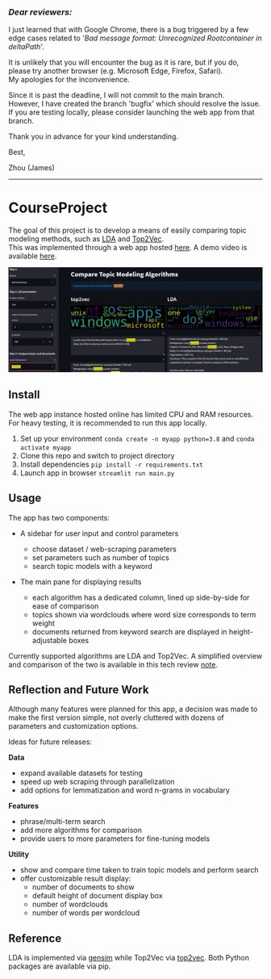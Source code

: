 ### _Dear reviewers:_
I just learned that with Google Chrome, there is a bug triggered by a few edge cases related to '_Bad message format: Unrecognized Rootcontainer in deltaPath_'.  

It is unlikely that you will encounter the bug as it is rare, but if you do, please try another browser (e.g. Microsoft Edge, Firefox, Safari).  
My apologies for the inconvenience.

Since it is past the deadline, I will not commit to the main branch.  
However, I have created the branch 'bugfix' which should resolve the issue.  If you are testing locally, please consider launching the web app from that branch.  

Thank you in advance for your kind understanding.

Best,

Zhou (James)


---  

# CourseProject 

The goal of this project is to develop a means of easily comparing topic modeling methods, such as [LDA](https://www.jmlr.org/papers/volume3/blei03a/blei03a.pdf) and [Top2Vec](https://arxiv.org/abs/2008.09470).  
This was implemented through a web app hosted [here](https://share.streamlit.io/wujameszj/courseproject/main/main.py).  A demo video is available [here](https://youtu.be/3oj7M-j5vPs).

![](data/windows-2pass500it120topic-short.PNG)


## Install

The web app instance hosted online has limited CPU and RAM resources.  
For heavy testing, it is recommended to run this app locally.  

1. Set up your environment `conda create -n myapp python=3.8` and `conda activate myapp`
1. Clone this repo and switch to project directory
1. Install dependencies `pip install -r requirements.txt`
1. Launch app in browser `streamlit run main.py`  


## Usage

The app has two components: 

- A sidebar for user input and control parameters
  - choose dataset / web-scraping parameters
  - set parameters such as number of topics
  - search topic models with a keyword

- The main pane for displaying results
  - each algorithm has a dedicated column, lined up side-by-side for ease of comparison
  - topics shown via wordclouds where word size corresponds to term weight
  - documents returned from keyword search are displayed in height-adjustable boxes

Currently supported algorithms are LDA and Top2Vec.  A simplified overview and comparison of the two is available in this tech review [note](https://github.com/wujameszj/tech_review/blob/main/techreview.pdf).


## Reflection and Future Work

Although many features were planned for this app, a decision was made to make the first version simple, not overly cluttered with dozens of parameters and customization options. 

Ideas for future releases:

__Data__
- expand available datasets for testing
- speed up web scraping through parallelization
- add options for lemmatization and word n-grams in vocabulary

__Features__
- phrase/multi-term search
- add more algorithms for comparison  
- provide users to more parameters for fine-tuning models

__Utility__
- show and compare time taken to train topic models and perform search 
- offer customizable result display:
  - number of documents to show
  - default height of document display box
  - number of wordclouds
  - number of words per wordcloud


## Reference

LDA is implemented via [gensim](https://radimrehurek.com/gensim/auto_examples/tutorials/run_lda.html) while Top2Vec via [top2vec](https://github.com/ddangelov/Top2Vec).  Both Python packages are available via pip.